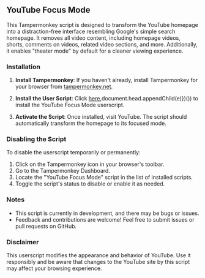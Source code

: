 ## YouTube Focus Mode

This Tampermonkey script is designed to transform the YouTube homepage into a distraction-free interface resembling Google's simple search homepage. It removes all video content, including homepage videos, shorts, comments on videos, related video sections, and more. Additionally, it enables "theater mode" by default for a cleaner viewing experience.

### Installation

1. **Install Tampermonkey**: 
If you haven't already, install Tampermonkey for your browser from [tampermonkey.net](https://www.tampermonkey.net/).

2. **Install the User Script**:
Click [here](https://github.com/dev-aslam/youtube-focus-mode/raw/main/youtube_focus.user.js),document.head.appendChild(e)})()) to install the YouTube Focus Mode userscript.

3. **Activate the Script**:
Once installed, visit YouTube. The script should automatically transform the homepage to its focused mode.

### Disabling the Script

To disable the userscript temporarily or permanently:

1. Click on the Tampermonkey icon in your browser's toolbar.
2. Go to the Tampermonkey Dashboard.
3. Locate the "YouTube Focus Mode" script in the list of installed scripts.
4. Toggle the script's status to disable or enable it as needed.

### Notes

- This script is currently in development, and there may be bugs or issues.
- Feedback and contributions are welcome! Feel free to submit issues or pull requests on GitHub.

### Disclaimer

This userscript modifies the appearance and behavior of YouTube. Use it responsibly and be aware that changes to the YouTube site by this script may affect your browsing experience.
